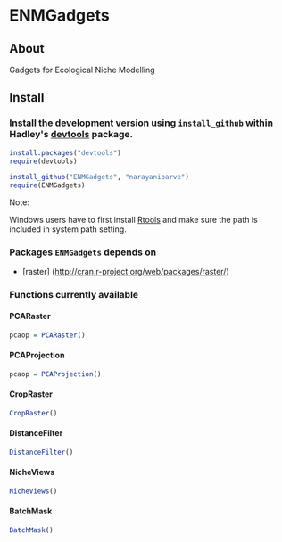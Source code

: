 ENMGadgets
==========

## About
Gadgets for Ecological Niche Modelling


## Install

### Install the development version using `install_github` within Hadley's [devtools](https://github.com/hadley/devtools) package.

```R
install.packages("devtools")
require(devtools)

install_github("ENMGadgets", "narayanibarve")
require(ENMGadgets)
```

Note: 

Windows users have to first install [Rtools](http://cran.r-project.org/bin/windows/Rtools/) and make sure the path is included in system path setting.

### Packages `ENMGadgets` depends on
+ [raster] (http://cran.r-project.org/web/packages/raster/)

### Functions currently available

#### PCARaster

```r
pcaop = PCARaster()
```

#### PCAProjection

```r
pcaop = PCAProjection()
```

#### CropRaster

```r
CropRaster()
```

#### DistanceFilter
```r
DistanceFilter()
```

#### NicheViews
```r
NicheViews()
```

#### BatchMask
```r
BatchMask()
```